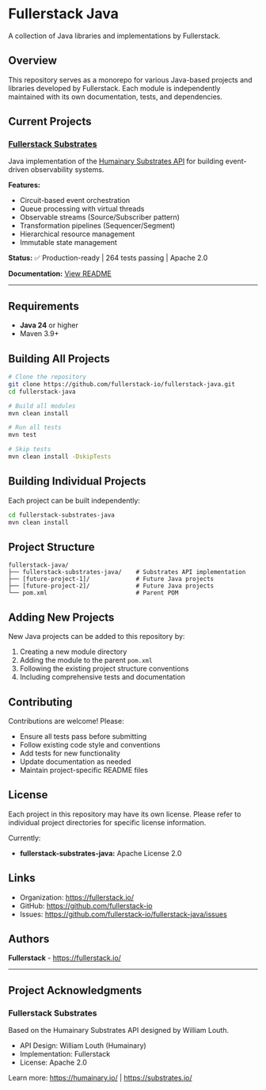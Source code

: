 # Fullerstack Java

A collection of Java libraries and implementations by Fullerstack.

## Overview

This repository serves as a monorepo for various Java-based projects and libraries developed by Fullerstack. Each module is independently maintained with its own documentation, tests, and dependencies.

## Current Projects

### [Fullerstack Substrates](fullerstack-substrates-java/)

Java implementation of the [Humainary Substrates API](https://github.com/humainary-io/substrates-api-java) for building event-driven observability systems.

**Features:**
- Circuit-based event orchestration
- Queue processing with virtual threads
- Observable streams (Source/Subscriber pattern)
- Transformation pipelines (Sequencer/Segment)
- Hierarchical resource management
- Immutable state management

**Status:** ✅ Production-ready | 264 tests passing | Apache 2.0

**Documentation:** [View README](fullerstack-substrates-java/README.md)

---

## Requirements

- **Java 24** or higher
- Maven 3.9+

## Building All Projects

```bash
# Clone the repository
git clone https://github.com/fullerstack-io/fullerstack-java.git
cd fullerstack-java

# Build all modules
mvn clean install

# Run all tests
mvn test

# Skip tests
mvn clean install -DskipTests
```

## Building Individual Projects

Each project can be built independently:

```bash
cd fullerstack-substrates-java
mvn clean install
```

## Project Structure

```
fullerstack-java/
├── fullerstack-substrates-java/    # Substrates API implementation
├── [future-project-1]/             # Future Java projects
├── [future-project-2]/             # Future Java projects
└── pom.xml                         # Parent POM
```

## Adding New Projects

New Java projects can be added to this repository by:

1. Creating a new module directory
2. Adding the module to the parent `pom.xml`
3. Following the existing project structure conventions
4. Including comprehensive tests and documentation

## Contributing

Contributions are welcome! Please:

- Ensure all tests pass before submitting
- Follow existing code style and conventions
- Add tests for new functionality
- Update documentation as needed
- Maintain project-specific README files

## License

Each project in this repository may have its own license. Please refer to individual project directories for specific license information.

Currently:
- **fullerstack-substrates-java:** Apache License 2.0

## Links

- Organization: https://fullerstack.io/
- GitHub: https://github.com/fullerstack-io
- Issues: https://github.com/fullerstack-io/fullerstack-java/issues

## Authors

**Fullerstack** - https://fullerstack.io/

---

## Project Acknowledgments

### Fullerstack Substrates

Based on the Humainary Substrates API designed by William Louth.

- API Design: William Louth (Humainary)
- Implementation: Fullerstack
- License: Apache 2.0

Learn more: https://humainary.io/ | https://substrates.io/
